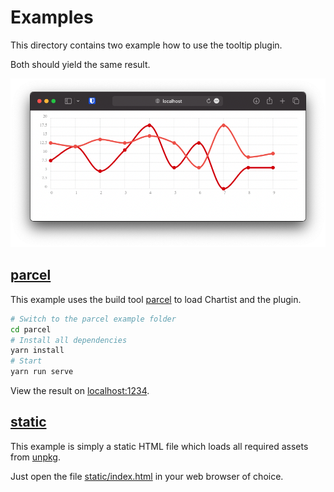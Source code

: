 # Examples

This directory contains two example how to use the tooltip plugin.

Both should yield the same result.

![result.png](result.png)

## [parcel](parcel)

This example uses the build tool [parcel](https://parceljs.org) to load Chartist and the plugin.

```bash 
# Switch to the parcel example folder 
cd parcel
# Install all dependencies
yarn install
# Start 
yarn run serve
```

View the result on [localhost:1234](http://localhost:1234).

## [static](static)

This example is simply a static HTML file which loads all required assets from [unpkg](https://unpkg.com).

Just open the file [static/index.html](static/index.html) in your web browser of choice. 


